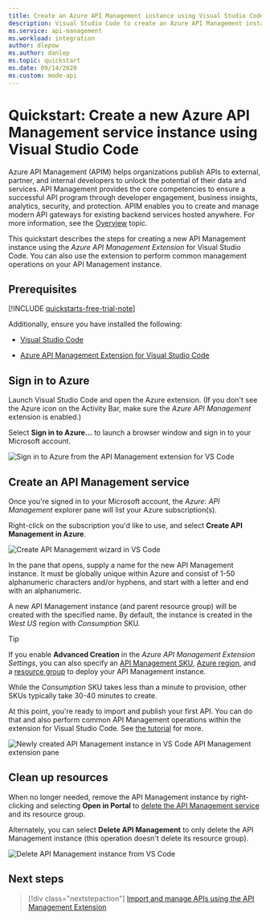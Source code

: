 ```yaml
---
title: Create an Azure API Management instance using Visual Studio Code | Microsoft Docs
description: Visual Studio Code to create an Azure API Management instance.
ms.service: api-management
ms.workload: integration
author: dlepow
ms.author: danlep
ms.topic: quickstart
ms.date: 09/14/2020
ms.custom: mode-api
---
```


# Quickstart: Create a new Azure API Management service instance using Visual Studio Code

Azure API Management (APIM) helps organizations publish APIs to external, partner, and internal developers to unlock the potential of their data and services. API Management provides the core competencies to ensure a successful API program through developer engagement, business insights, analytics, security, and protection. APIM  enables you to create and manage modern API gateways for existing backend services hosted anywhere. For more information, see the [Overview](api-management-key-concepts.md) topic.

This quickstart describes the steps for creating a new API Management instance using the *Azure API Management Extension* for Visual Studio Code. You can also use the extension to perform common management operations on your API Management instance.

## Prerequisites

[!INCLUDE [quickstarts-free-trial-note](../../includes/quickstarts-free-trial-note.md)]

Additionally, ensure you have installed the following:

- [Visual Studio Code](https://code.visualstudio.com/)

- [Azure API Management Extension for Visual Studio Code](https://marketplace.visualstudio.com/items?itemName=ms-azuretools.vscode-apimanagement&ssr=false#overview)

## Sign in to Azure

Launch Visual Studio Code and open the Azure extension. (If you don't see the Azure icon on the Activity Bar, make sure the *Azure API Management* extension is enabled.)

Select **Sign in to Azure...** to launch a browser window and sign in to your Microsoft account.

![Sign in to Azure from the API Management extension for VS Code](./media/vscode-create-service-instance/vscode-apim-login.png)

## Create an API Management service

Once you're signed in to your Microsoft account, the *Azure: API Management* explorer pane will list your Azure subscription(s).

Right-click on the subscription you'd like to use, and select **Create API Management in Azure**.

![Create API Management wizard in VS Code](./media/vscode-create-service-instance/vscode-apim-create.png)

In the pane that opens, supply a name for the new API Management instance. It must be globally unique within Azure and consist of 1-50 alphanumeric characters and/or hyphens, and start with a letter and end with an alphanumeric.

A new API Management instance (and parent resource group) will be created with the specified name. By default, the instance is created in the *West US* region with *Consumption* SKU.

> [!TIP]
> If you enable **Advanced Creation** in the *Azure API Management Extension Settings*, you can also specify an [API Management SKU](https://azure.microsoft.com/pricing/details/api-management/), [Azure region](https://status.azure.com/en-us/status), and a [resource group](../azure-resource-manager/management/overview.md) to deploy your API Management instance.
>
> While the *Consumption* SKU takes less than a minute to provision, other SKUs typically take 30-40 minutes to create.

At this point, you're ready to import and publish your first API. You can do that and also perform common API Management operations within the extension for Visual Studio Code. See [the tutorial](visual-studio-code-tutorial.md) for more.

![Newly created API Management instance in VS Code API Management extension pane](./media/vscode-create-service-instance/vscode-apim-instance.png)

## Clean up resources

When no longer needed, remove the API Management instance by right-clicking and selecting **Open in Portal** to [delete the API Management service](get-started-create-service-instance.md#clean-up-resources) and its resource group.

Alternately, you can select **Delete API Management** to only delete the API Management instance (this operation doesn't delete its resource group).

![Delete API Management instance from VS Code](./media/vscode-create-service-instance/vscode-apim-delete.png)

## Next steps

> [!div class="nextstepaction"]
> [Import and manage APIs using the API Management Extension](visual-studio-code-tutorial.md)
